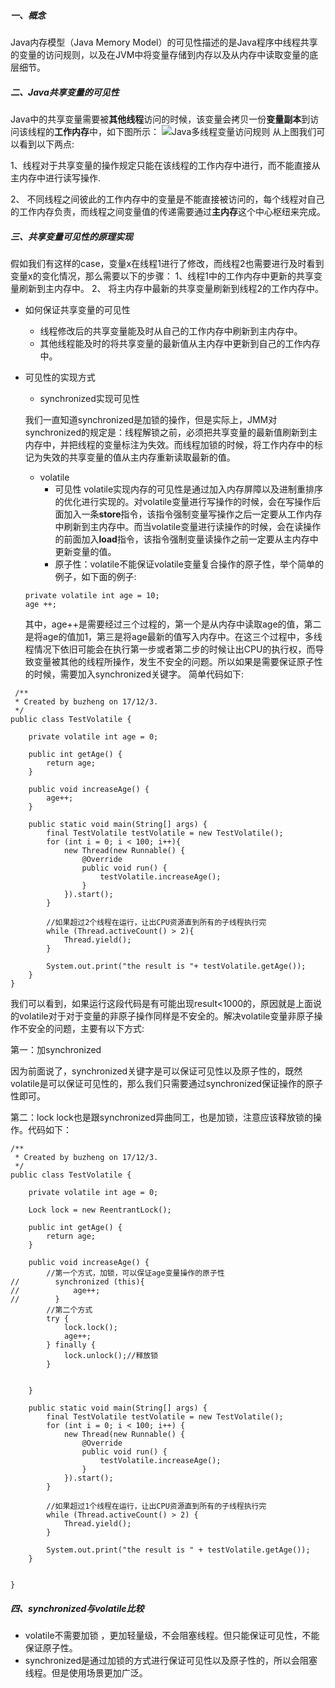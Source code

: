 ##### 一、概念

  Java内存模型（Java Memory Model）的可见性描述的是Java程序中线程共享的变量的访问规则，以及在JVM中将变量存储到内存以及从内存中读取变量的底层细节。
 
##### 二、Java共享变量的可见性

  Java中的共享变量需要被**其他线程**访问的时候，该变量会拷贝一份**变量副本**到访问该线程的**工作内存**中，如下图所示：
  ![Java多线程变量访问规则](http://upload-images.jianshu.io/upload_images/1428117-c8e6162921dcc842.png?imageMogr2/auto-orient/strip%7CimageView2/2/w/1240)
  从上图我们可以看到以下两点:
  
  1、线程对于共享变量的操作规定只能在该线程的工作内存中进行，而不能直接从主内存中进行读写操作.
 
  2、 不同线程之间彼此的工作内存中的变量是不能直接被访问的，每个线程对自己的工作内存负责，而线程之间变量值的传递需要通过**主内存**这个中心枢纽来完成。

##### 三、共享变量可见性的原理实现
 
 假如我们有这样的case，变量x在线程1进行了修改，而线程2也需要进行及时看到变量x的变化情况，那么需要以下的步骤：
   1、线程1中的工作内存中更新的共享变量刷新到主内存中。
 2、 将主内存中最新的共享变量刷新到线程2的工作内存中。
 
- 如何保证共享变量的可见性
  - 线程修改后的共享变量能及时从自己的工作内存中刷新到主内存中。
  - 其他线程能及时的将共享变量的最新值从主内存中更新到自己的工作内存中。

- 可见性的实现方式
   - synchronized实现可见性
   
   我们一直知道synchronized是加锁的操作，但是实际上，JMM对synchronized的规定是：线程解锁之前，必须把共享变量的最新值刷新到主内存中，并把线程的变量标注为失效。而线程加锁的时候，将工作内存中的标记为失效的共享变量的值从主内存重新读取最新的值。
  
   -  volatile
      -  可见性
volatile实现内存的可见性是通过加入内存屏障以及进制重排序的优化进行实现的。对volatile变量进行写操作的时候，会在写操作后面加入一条**store**指令，该指令强制变量写操作之后一定要从工作内存中刷新到主内存中。而当volatile变量进行读操作的时候，会在读操作的前面加入**load**指令，该指令强制变量读操作之前一定要从主内存中更新变量的值。
        - 原子性：volatile不能保证volatile变量复合操作的原子性，举个简单的例子，如下面的例子:
   
   ```
   private volatile int age = 10;
   age ++;
   ```
   其中，age++是需要经过三个过程的，第一个是从内存中读取age的值，第二是将age的值加1，第三是将age最新的值写入内存中。在这三个过程中，多线程情况下依旧可能会在执行第一步或者第二步的时候让出CPU的执行权，而导致变量被其他的线程所操作，发生不安全的问题。所以如果是需要保证原子性的时候，需要加入synchronized关键字。
   简单代码如下:

```
 /**
 * Created by buzheng on 17/12/3.
 */
public class TestVolatile {

    private volatile int age = 0;

    public int getAge() {
        return age;
    }

    public void increaseAge() {
        age++;
    }

    public static void main(String[] args) {
        final TestVolatile testVolatile = new TestVolatile();
        for (int i = 0; i < 100; i++){
            new Thread(new Runnable() {
                @Override
                public void run() {
                    testVolatile.increaseAge();
                }
            }).start();
        }

        //如果超过2个线程在运行，让出CPU资源直到所有的子线程执行完
        while (Thread.activeCount() > 2){
            Thread.yield();
        }

        System.out.print("the result is "+ testVolatile.getAge());
    }
}
   ```
   
   我们可以看到，如果运行这段代码是有可能出现result<1000的，原因就是上面说的volatile对于对于变量的非原子操作同样是不安全的。解决volatile变量非原子操作不安全的问题，主要有以下方式:
   
   第一：加synchronized
   
   因为前面说了，synchronized关键字是可以保证可见性以及原子性的，既然volatile是可以保证可见性的，那么我们只需要通过synchronized保证操作的原子性即可。
   
   第二：lock
   lock也是跟synchronized异曲同工，也是加锁，注意应该释放锁的操作。代码如下：
   
```
/**
 * Created by buzheng on 17/12/3.
 */
public class TestVolatile {

    private volatile int age = 0;

    Lock lock = new ReentrantLock();

    public int getAge() {
        return age;
    }

    public void increaseAge() {
        //第一个方式，加锁，可以保证age变量操作的原子性
//        synchronized (this){
//            age++;
//        }
        //第二个方式
        try {
            lock.lock();
            age++;
        } finally {
            lock.unlock();//释放锁
        }


    }

    public static void main(String[] args) {
        final TestVolatile testVolatile = new TestVolatile();
        for (int i = 0; i < 100; i++) {
            new Thread(new Runnable() {
                @Override
                public void run() {
                    testVolatile.increaseAge();
                }
            }).start();
        }

        //如果超过1个线程在运行，让出CPU资源直到所有的子线程执行完
        while (Thread.activeCount() > 2) {
            Thread.yield();
        }

        System.out.print("the result is " + testVolatile.getAge());
    }


}
```
   
   
   
  
##### 四、synchronized与volatile比较

- volatile不需要加锁 ，更加轻量级，不会阻塞线程。但只能保证可见性，不能保证原子性。
- synchronized是通过加锁的方式进行保证可见性以及原子性的，所以会阻塞线程。但是使用场景更加广泛。  
   


